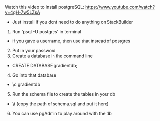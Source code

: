 
Watch this video to install postgreSQL: https://www.youtube.com/watch?v=4qH-7w5LZsA
- Just install if you dont need to do anything on StackBuilder

1. Run 'psql -U postgres' in terminal
- if you gave a username, then use that instead of postgres

2. Put in your password
3. Create a database in the command line 
 - CREATE DATABASE gradientdb;
4. Go into that database
- \c gradientdb
5. Run the schema file to create the tables in your db
- \i {copy the path of schema.sql and put it here}
6. You can use pgAdmin to play around with the db 